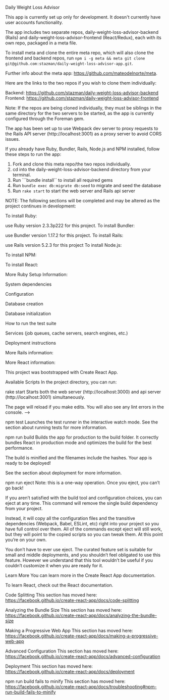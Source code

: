 Daily Weight Loss Advisor

This app is currently set up only for development. It doesn't currently have user accounts functionality.

The app includes two separate repos, daily-weight-loss-advisor-backend (Rails) and daily-weight-loss-advisor-frontend (React/Redux), each with its own repo, packaged in a meta file. 

To install meta and clone the entire meta repo, which will also clone the frontend and backend repos, run ```npm i -g meta && meta git clone git@github.com:stazman/daily-weight-loss-advisor-app.git```. 

Further info about the meta app: https://github.com/mateodelnorte/meta.

Here are the links to the two repos if you wish to clone them individually:

Backend: https://github.com/stazman/daily-weight-loss-advisor-backend
Frontend: https://github.com/stazman/daily-weight-loss-advisor-frontend

Note: If the repos are being cloned individually, they must be siblings in the same directory for the two servers to be started, as the app is currently configured through the Foreman gem.

The app has been set up to use Webpack dev server to proxy requests to the Rails API server (http://localhost:3001) as a proxy server to avoid CORS issues.

If you already have Ruby, Bundler, Rails, Node.js and NPM installed, follow these steps to run the app:

1. Fork and clone this meta repo/the two repos individually.
2. cd into the daily-weight-loss-advisor-backend directory from your terminal. 
3. Run ```bundle install`` to install all required gems
4. Run ```bundle exec db:migrate db:seed``` to migrate and seed the database
5. Run ```rake start``` to start the web server and Rails api server

NOTE: The following sections will be completed and may be altered as the project continues in development:

To install Ruby:

use Ruby version 2.3.3p222 for this project.
To install Bundler:

use Bundler version 1.17.2 for this project.
To install Rails:

use Rails version 5.2.3 for this project
To install Node.js:

To install NPM:

To install React:

More Ruby Setup Information:

System dependencies

Configuration

Database creation

Database initialization

How to run the test suite

Services (job queues, cache servers, search engines, etc.)

Deployment instructions

More Rails information:

More React information:

This project was bootstrapped with Create React App.

Available Scripts
In the project directory, you can run:

rake start
Starts both the web server (http://localhost:3000) and api server (http://localhost:3001) simultaneously.

The page will reload if you make edits.
You will also see any lint errors in the console. -->

npm test
Launches the test runner in the interactive watch mode.
See the section about running tests for more information.

npm run build
Builds the app for production to the build folder.
It correctly bundles React in production mode and optimizes the build for the best performance.

The build is minified and the filenames include the hashes.
Your app is ready to be deployed!

See the section about deployment for more information.

npm run eject
Note: this is a one-way operation. Once you eject, you can’t go back!

If you aren’t satisfied with the build tool and configuration choices, you can eject at any time. This command will remove the single build dependency from your project.

Instead, it will copy all the configuration files and the transitive dependencies (Webpack, Babel, ESLint, etc) right into your project so you have full control over them. All of the commands except eject will still work, but they will point to the copied scripts so you can tweak them. At this point you’re on your own.

You don’t have to ever use eject. The curated feature set is suitable for small and middle deployments, and you shouldn’t feel obligated to use this feature. However we understand that this tool wouldn’t be useful if you couldn’t customize it when you are ready for it.

Learn More
You can learn more in the Create React App documentation.

To learn React, check out the React documentation.

Code Splitting
This section has moved here: https://facebook.github.io/create-react-app/docs/code-splitting

Analyzing the Bundle Size
This section has moved here: https://facebook.github.io/create-react-app/docs/analyzing-the-bundle-size

Making a Progressive Web App
This section has moved here: https://facebook.github.io/create-react-app/docs/making-a-progressive-web-app

Advanced Configuration
This section has moved here: https://facebook.github.io/create-react-app/docs/advanced-configuration

Deployment
This section has moved here: https://facebook.github.io/create-react-app/docs/deployment

npm run build fails to minify
This section has moved here: https://facebook.github.io/create-react-app/docs/troubleshooting#npm-run-build-fails-to-minify